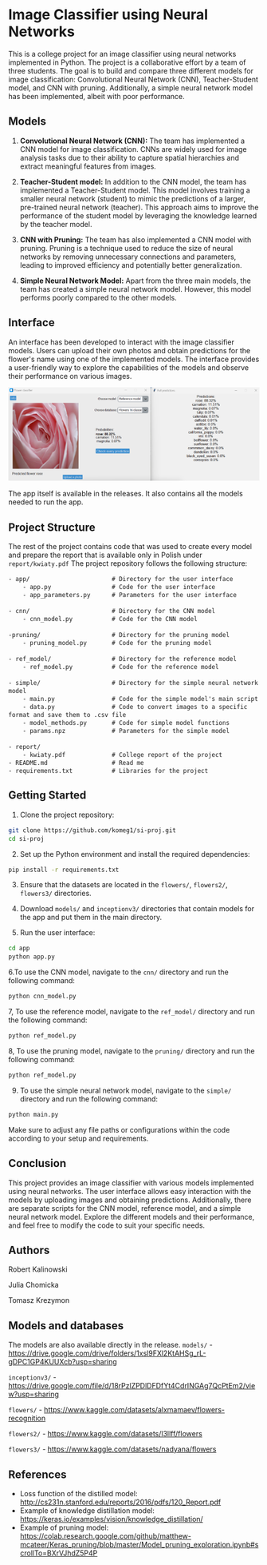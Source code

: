 # Image Classifier using Neural Networks

This is a college project for an image classifier using neural networks implemented in Python. The project is a collaborative effort by a team of three students. The goal is to build and compare three different models for image classification: Convolutional Neural Network (CNN), Teacher-Student model, and CNN with pruning. Additionally, a simple neural network model has been implemented, albeit with poor performance.

## Models

1. **Convolutional Neural Network (CNN):** The team has implemented a CNN model for image classification. CNNs are widely used for image analysis tasks due to their ability to capture spatial hierarchies and extract meaningful features from images.

2. **Teacher-Student model:** In addition to the CNN model, the team has implemented a Teacher-Student model. This model involves training a smaller neural network (student) to mimic the predictions of a larger, pre-trained neural network (teacher). This approach aims to improve the performance of the student model by leveraging the knowledge learned by the teacher model.

3. **CNN with Pruning:** The team has also implemented a CNN model with pruning. Pruning is a technique used to reduce the size of neural networks by removing unnecessary connections and parameters, leading to improved efficiency and potentially better generalization.

4. **Simple Neural Network Model:** Apart from the three main models, the team has created a simple neural network model. However, this model performs poorly compared to the other models.

## Interface

An interface has been developed to interact with the image classifier models. Users can upload their own photos and obtain predictions for the flower's name using one of the implemented models. The interface provides a user-friendly way to explore the capabilities of the models and observe their performance on various images.

![alt text](images/1.png)

The app itself is available in the releases. It also contains all the models needed to run the app. 


## Project Structure

The rest of the project contains code that was used to create every model and prepare the report that is available only in Polish under `report/kwiaty.pdf`
The project repository follows the following structure:

```
- app/                       # Directory for the user interface
    - app.py                 # Code for the user interface
    - app_parameters.py      # Parameters for the user interface
    
- cnn/                       # Directory for the CNN model
    - cnn_model.py           # Code for the CNN model

-pruning/                    # Directory for the pruning model
    - pruning_model.py       # Code for the pruning model
    
- ref_model/                 # Directory for the reference model
    - ref_model.py           # Code for the reference model
    
- simple/                    # Directory for the simple neural network model
    - main.py                # Code for the simple model's main script
    - data.py                # Code to convert images to a specific format and save them to .csv file
    - model_methods.py       # Code for simple model functions
    - params.npz             # Parameters for the simple model
    
- report/ 
    - kwiaty.pdf             # College report of the project
- README.md                  # Read me
- requirements.txt           # Libraries for the project
```


## Getting Started



1. Clone the project repository:

```bash
git clone https://github.com/komeg1/si-proj.git
cd si-proj
```

2. Set up the Python environment and install the required dependencies:

```bash
pip install -r requirements.txt
```

3. Ensure that the datasets are located in the `flowers/`, `flowers2/`, `flowers3/` directories.

4. Download `models/` and `inceptionv3/` directories that contain models for the app and put them in the main directory.

5. Run the user interface:

```bash
cd app
python app.py
```


6.To use the CNN model, navigate to the `cnn/` directory and run the following command:

```bash
python cnn_model.py
```

7, To use the reference model, navigate to the `ref_model/` directory and run the following command:

```bash
python ref_model.py
```

8, To use the pruning model, navigate to the `pruning/` directory and run the following command:

```bash
python ref_model.py
```
9. To use the simple neural network model, navigate to the `simple/` directory and run the following command:

```bash
python main.py
```

Make sure to adjust any file paths or configurations within the code according to your setup and requirements.

## Conclusion

This project provides an image classifier with various models implemented using neural networks. The user interface allows easy interaction with the models by uploading images and obtaining predictions. Additionally, there are separate scripts for the CNN model, reference model, and a simple neural network model. Explore the different models and their performance, and feel free to modify the code to suit your specific needs.

## Authors

Robert Kalinowski

Julia Chomicka

Tomasz Krezymon

## Models and databases
The models are also available directly in the release.
`models/` - https://drive.google.com/drive/folders/1xsl9FXl2KtAHSg_rL-gDPC1GP4KUUXcb?usp=sharing

`inceptionv3/` - https://drive.google.com/file/d/18rPzlZPDlDFDfYt4CdrINGAg7QcPtEm2/view?usp=sharing

`flowers/` - https://www.kaggle.com/datasets/alxmamaev/flowers-recognition

`flowers2/` - https://www.kaggle.com/datasets/l3llff/flowers

`flowers3/` - https://www.kaggle.com/datasets/nadyana/flowers

## References
- Loss function of the distilled model:
http://cs231n.stanford.edu/reports/2016/pdfs/120_Report.pdf
- Example of knowledge distillation model:
https://keras.io/examples/vision/knowledge_distillation/
- Example of pruning model:
https://colab.research.google.com/github/matthew-mcateer/Keras_pruning/blob/master/Model_pruning_exploration.ipynb#scrollTo=BXrVJhdZ5P4P
